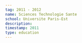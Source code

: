 ```yaml
---
tag: 2011 - 2012
name: Sciences Technologie Sante
school: Universite Paris-Est
description:
timestamp: 2011
type: education
---
```


